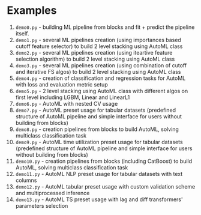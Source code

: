 # Examples

1. `demo0.py` - building ML pipeline from blocks and fit + predict the pipeline itself.
2. `demo1.py` - several ML pipelines creation (using importances based cutoff feature selector) to build 2 level stacking using AutoML class
3. `demo2.py` - several ML pipelines creation (using iteartive feature selection algorithm) to build 2 level stacking using AutoML class
4. `demo3.py` - several ML pipelines creation (using combination of cutoff and iterative FS algos) to build 2 level stacking using AutoML class
5. `demo4.py` - creation of classification and regression tasks for AutoML with loss and evaluation metric setup
6. `demo5.py` - 2 level stacking using AutoML class with different algos on first level including LGBM, Linear and LinearL1
7. `demo6.py` - AutoML with nested CV usage
8. `demo7.py` - AutoML preset usage for tabular datasets (predefined structure of AutoML pipeline and simple interface for users without building from blocks)
9. `demo8.py` - creation pipelines from blocks to build AutoML, solving multiclass classification task
10. `demo9.py` - AutoML time utilization preset usage for tabular datasets (predefined structure of AutoML pipeline and simple interface for users without building from blocks)
11. `demo10.py` - creation pipelines from blocks (including CatBoost) to build AutoML, solving multiclass classification task
12. `demo11.py` - AutoML NLP preset usage for tabular datasets with text columns
13. `demo12.py` - AutoML tabular preset usage with custom validation scheme and multiprocessed inference
14. `demo13.py` - AutoML TS preset usage with lag and diff transformers' parameters selection
